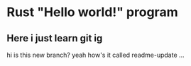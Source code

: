# Rust "Hello world!" program
## Here i just learn git ig
hi is this new branch?
yeah
how's it called
readme-update
...

